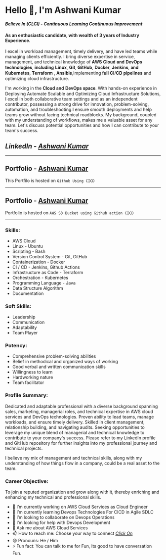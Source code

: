 # Hello 👋, I'm Ashwani Kumar

***Believe In (CLCI) - Continuous Learning Continuous Improvement***

#### As an enthusiastic candidate, with wealth of 3 years of Industry Experience. 
I excel in workload management, timely delivery, and have led teams while managing clients efficiently. I bring diverse expertise in service, management, and technical knowledge of 𝐀𝐖𝐒 𝐂𝐥𝐨𝐮𝐝 𝐚𝐧𝐝 𝐃𝐞𝐯𝐎𝐩𝐬 𝐭𝐞𝐜𝐡𝐧𝐨𝐥𝐨𝐠𝐢𝐞𝐬, 𝐢𝐧𝐜𝐥𝐮𝐝𝐢𝐧𝐠 𝐋𝐢𝐧𝐮𝐱, 𝐆𝐢𝐭, 𝐆𝐢𝐭𝐇𝐮𝐛, 𝐃𝐨𝐜𝐤𝐞𝐫, 𝐉𝐞𝐧𝐤𝐢𝐧𝐬, 𝐚𝐧𝐝 𝐊𝐮𝐛𝐞𝐫𝐧𝐞𝐭𝐞𝐬, 𝐓𝐞𝐫𝐫𝐚𝐟𝐨𝐫𝐦 , 𝐀𝐧𝐬𝐢𝐛𝐥𝐞,Implementing 𝐟𝐮𝐥𝐥 𝐂𝐈/𝐂𝐃 𝐩𝐢𝐩𝐞𝐥𝐢𝐧𝐞𝐬 and optimizing cloud infrastructure.

I'm working in the 𝐂𝐥𝐨𝐮𝐝 𝐚𝐧𝐝 𝐃𝐞𝐯𝐎𝐩𝐬 𝐬𝐩𝐚𝐜𝐞. With hands-on experience in Deploying Automate Scalable and Optimizing Cloud Infrastructure Solutions, I excel in both collaborative team settings and as an independent contributor, possessing a strong drive for innovation, problem-solving, automation, and troubleshooting.I ensure smooth deployments and help teams grow without facing technical roadblocks. My background, coupled with my understanding of workflows, makes me a valuable asset for any team. Let's discuss potential opportunities and how I can contribute to your team's success.

##  *LinkedIn - [Ashwani Kumar](https://www.linkedin.com/in/ashwank)* 


---
##  Portfolio - [Ashwani Kumar](https://themannu.github.io/Portfolio/)  
  This Portfilo is hosted on  `Github Using CICD`
  
---

## Portfolio - [Ashwani Kumar]([http://ashwani-kumar.s3-website-us-east-1.amazonaws.com](https://ashwani-kumar.s3.amazonaws.com/index.html)) 
  Portfolio is hosted on `AWS S3 Bucket using Github action CICD`
  

---


### Skills:

- AWS Cloud
- Linux - Ubuntu
- Scripting - Bash
- Version Control System - Git, GitHub
- Containerization - Docker
- CI / CD - Jenkins, Github Actions
- Infrastructure as Code - Terraform
- Orchestration - Kubernetes
- Programming Language - Java
- Data Structure Algorithm
- Documentation

### Soft Skills:
- Leadership
- Communication
- Adaptability
- Team Player

### Potency:
- Comprehensive problem-solving abilities
- Belief in methodical and organized ways of working
- Good verbal and written communication skills
- Willingness to learn
- Hardworking nature
- Team facilitator

### Profile Summary:
Dedicated and adaptable professional with a diverse background spanning sales, marketing, managerial roles, and technical expertise in AWS cloud services and DevOps technologies. Proven ability to lead teams, manage workloads, and ensure timely delivery. Skilled in client management, relationship building, and navigating audits. Seeking opportunities to leverage my unique blend of managerial and technical knowledge to contribute to your company's success. Please refer to my LinkedIn profile and GitHub repository for further insights into my professional journey and technical projects.

I believe my mix of management and technical skills, along with my understanding of how things flow in a company, could be a real asset to the team.

### Career Objective:
To join a reputed organization and grow along with it, thereby enriching and enhancing my technical and professional skills.

<!-- Here are some ideas to get you started:-->

- 🔭 I’m currently working on AWS Cloud Services as Cloud Engineer
- 🌱 I’m currently learning Devops Technologies For CICD in Agile SDLC
- 👯 I’m looking to collaborate on Devops Operations
- 🤔 I’m looking for help with Devops Development
- 💬 Ask me about AWS Cloud Services
- 📫 How to reach me: Choose your way to connect  *[Click On ](https://themannu.github.io/Portfolio/)*  
- 😄 Pronouns: He / Him
- ⚡ Fun fact: You can talk to me for Fun, Its good to have conversation Fun.

